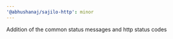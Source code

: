 ```yaml
---
'@abhushanaj/sajilo-http': minor
---
```


Addition of the common status messages and http status codes
